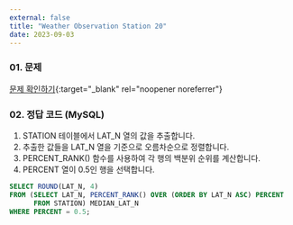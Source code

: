 ```yaml
---
external: false
title: "Weather Observation Station 20"
date: 2023-09-03
---
```


### 01. 문제

[문제 확인하기](https://www.hackerrank.com/challenges/weather-observation-station-20/problem?isFullScreen=true){:target="_blank" rel="noopener noreferrer"}

### 02. 정답 코드 (MySQL)

1. STATION 테이블에서 LAT_N 열의 값을 추출합니다.
2. 추출한 값들을 LAT_N 열을 기준으로 오름차순으로 정렬합니다.
3. PERCENT_RANK() 함수를 사용하여 각 행의 백분위 순위를 계산합니다.
4. PERCENT 열이 0.5인 행을 선택합니다.

```sql
SELECT ROUND(LAT_N, 4)
FROM (SELECT LAT_N, PERCENT_RANK() OVER (ORDER BY LAT_N ASC) PERCENT
      FROM STATION) MEDIAN_LAT_N
WHERE PERCENT = 0.5;
```
